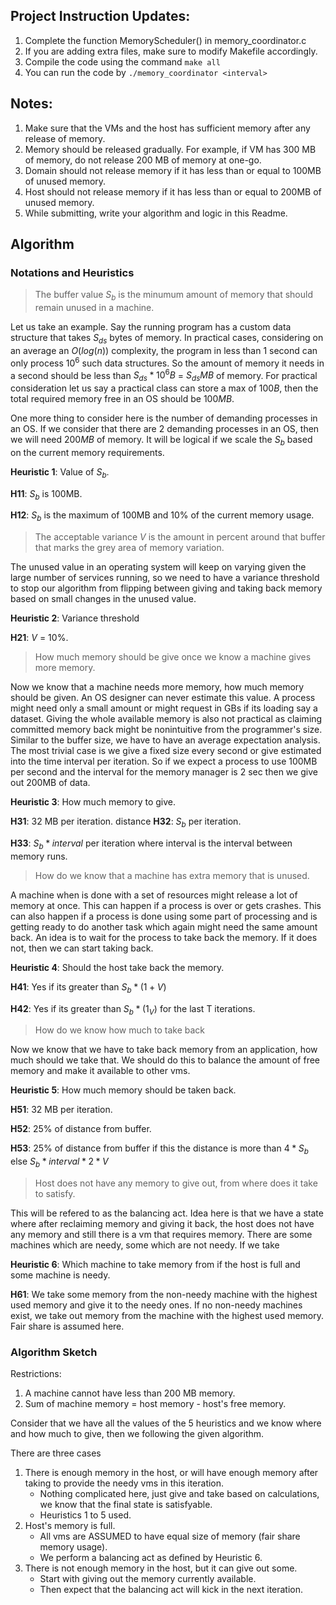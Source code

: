 
## Project Instruction Updates:

1. Complete the function MemoryScheduler() in memory_coordinator.c
2. If you are adding extra files, make sure to modify Makefile accordingly.
3. Compile the code using the command `make all`
4. You can run the code by `./memory_coordinator <interval>`

## Notes:

1. Make sure that the VMs and the host has sufficient memory after any release of memory.
2. Memory should be released gradually. For example, if VM has 300 MB of memory, do not release 200 MB of memory at one-go.
3. Domain should not release memory if it has less than or equal to 100MB of unused memory.
4. Host should not release memory if it has less than or equal to 200MB of unused memory.
5. While submitting, write your algorithm and logic in this Readme.

## Algorithm

### Notations and Heuristics

> The buffer value $S_b$ is the minumum amount of memory that should remain unused in a machine.

Let us take an example. Say the running program has a custom data structure that takes $S_{ds}$ bytes of memory. In practical cases, considering on an average an $O(log(n))$ complexity, the program in less than 1 second can only process $10^6$ such data structures. So the amount of memory it needs in a second should be less than $S_{ds}*10^6 B$ = $S_{ds} MB$ of memory.
For practical consideration let us say a practical class can store a max of $100B$, then the total required memory free in an OS should be $100 MB$.

One more thing to consider here is the number of demanding processes in an OS. If we consider that there are 2 demanding processes in an OS, then we will need $200 MB$ of memory. It will be logical if we scale the $S_b$ based on the current memory requirements.

**Heuristic 1**: Value of $S_b$.

**H11**: $S_b$ is 100MB.

**H12**: $S_b$ is the maximum of 100MB and 10% of the current memory usage.

> The acceptable variance $V$ is the amount in percent around that buffer that marks the grey area of memory variation.

The unused value in an operating system will keep on varying given the large number of services running, so we need to have a variance threshold to stop our algorithm from flipping between giving and taking back memory based on small changes in the unused value.

**Heuristic 2**: Variance threshold

**H21**: $V$ = 10%.

> How much memory should be give once we know a machine gives more memory.

Now we know that a machine needs more memory, how much memory should be given. An OS designer can never estimate this value. A process might need only a small amount or might request in GBs if its loading say a dataset. Giving the whole available memory is also not practical as claiming committed memory back might be nonintuitive from the programmer's size. Similar to the buffer size, we have to have an average expectation analysis. The most trivial case is we give a fixed size every second or give estimated into the time interval per iteration. So if we expect a process to use 100MB per second and the interval for the memory manager is 2 sec then we give out 200MB of data.

**Heuristic 3**: How much memory to give.

**H31**: 32 MB per iteration.
distance
**H32**: $S_b$ per iteration. 

**H33**: $S_b*interval$ per iteration where interval is the interval between memory runs.

> How do we know that a machine has extra memory that is unused.

A machine when is done with a set of resources might release a lot of memory at once. This can happen if a process is over or gets crashes. This can also happen if a process is done using some part of processing and is getting ready to do another task which again might need the same amount back. An idea is to wait for the process to take back the memory. If it does not, then we can start taking back.

**Heuristic 4**: Should the host take back the memory.

**H41**: Yes if its greater than $S_b*(1+V)$

**H42**: Yes if its greater than $S_b*(1_V)$ for the last T iterations.

> How do we know how much to take back 

Now we know that we have to take back memory from an application, how much should we take that. We should do this to balance the amount of free memory and make it available to other vms. 

**Heuristic 5**: How much memory should be taken back.

**H51**: 32 MB per iteration.

**H52**: 25% of distance from buffer.

**H53**: 25% of distance from buffer if this the distance is more than $4*S_b$ else $S_b*interval*2*V$

> Host does not have any memory to give out, from where does it take to satisfy.

This will be refered to as the balancing act. Idea here is that we have a state where after reclaiming memory and giving it back, the host does not have any memory and still there is a vm that requires memory. There are some machines which are needy, some which are not needy. If we take 

**Heuristic 6**: Which machine to take memory from if the host is full and some machine is needy.

**H61**: We take some memory from the non-needy machine with the highest used memory and give it to the needy ones. If no non-needy machines exist, we take out memory from the machine with the highest used memory. Fair share is assumed here.

### Algorithm Sketch

Restrictions:
1. A machine cannot have less than 200 MB memory.
2. Sum of machine memory = host memory - host's free memory.

Consider that we have all the values of the 5 heuristics and we know where and how much to give, then we following the given algorithm.

There are three cases
1. There is enough memory in the host, or will have enough memory after taking to provide the needy vms in this iteration.
   - Nothing complicated here, just give and take based on calculations, we know that the final state is satisfyable.
   - Heuristics 1 to 5 used.
2. Host's memory is full.
   - All vms are ASSUMED to have equal size of memory (fair share memory usage).
   - We perform a balancing act as defined by Heuristic 6.
3. There is not enough memory in the host, but it can give out some.
   - Start with giving out the memory currently available.
   - Then expect that the balancing act will kick in the next iteration.
